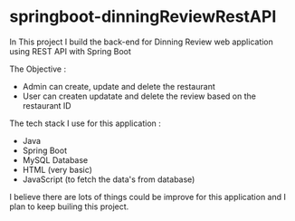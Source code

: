 # springboot-dinningReviewRestAPI

In This project I build the back-end for Dinning Review web application using REST API with Spring Boot

The Objective :
- Admin can create, update and delete the restaurant
- User can createn updatate and delete the review based on the restaurant ID

The tech stack I use for this application : 
- Java
- Spring Boot
- MySQL Database
- HTML (very basic)
- JavaScript (to fetch the data's from database)

I believe there are lots of things could be improve for this application and I plan to keep builing this project. 
